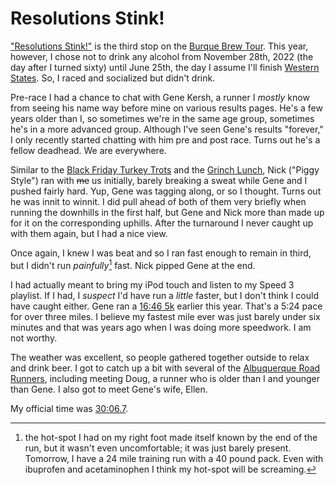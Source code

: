 # Resolutions Stink!

["Resolutions Stink!"](3281713308711524) is the
third stop on the [Burque Brew
Tour](https://www.abqroadrunners.com/burque-brewery-tour.html). This
year, however, I chose not to drink any alcohol from November 28th,
2022 (the day after I turned sixty) until June 25th, the day I assume
I'll finish [Western States](https://www.wser.org/). So, I raced and
socialized but didn't drink.

Pre-race I had a chance to chat with Gene Kersh, a runner I _mostly_ know
from seeing his name way before mine on various results pages.  He's a few
years older than I, so sometimes we're in the same age group, sometimes
he's in a more advanced group. Although I've seen Gene's results "forever,"
I only recently started chatting with him pre and post race.  Turns out
he's a fellow deadhead.  We are everywhere.

Similar to the [Black Friday Turkey Trots](../2022/black_friday.md)
and the [Grinch Lunch](../2022/grinch_lunch.md), Nick ("Piggy Style")
ran with ~~me~~ us initially, barely breaking a sweat while Gene and I
pushed fairly hard.  Yup, Gene was tagging along, or so I thought.
Turns out he was innit to winnit.  I did pull ahead of both of them
very briefly when running the downhills in the first half, but Gene
and Nick more than made up for it on the corresponding uphills. After
the turnaround I never caught up with them again, but I had a nice
view.

Once again, I knew I was beat and so I ran fast enough to remain in
third, but I didn't run _painfully_[^1] fast.  Nick pipped Gene at the end.

I had actually meant to bring my iPod touch and listen to my Speed 3
playlist.  If I had, I _suspect_ I'd have run a _little_ faster, but I
don't think I could have caught either.  Gene ran a [16:46
5k](https://runsignup.com/Race/Results/140087/IndividualResult/bSdZ?resultSetId=362701#U42660677)
earlier this year.  That's a 5:24 pace for over three miles. I believe
my fastest mile ever was just barely under six minutes and that was years
ago when I was doing more speedwork.  I am not worthy.

The weather was excellent, so people gathered together outside to
relax and drink beer. I got to catch up a bit with several of the
[Albuquerque Road Runners](https://www.abqroadrunners.com/), including
meeting Doug, a runner who is older than I and younger than Gene.  I
also got to meet Gene's wife, Ellen.

[^1]: the hot-spot I had on my right foot made itself known by the end
of the run, but it wasn't even uncomfortable; it was just barely
present.  Tomorrow, I have a 24 mile training run with a 40 pound
pack.  Even with ibuprofen and acetaminophen I think my hot-spot will
be screaming.

My official time was [30:06.7](https://www.webscorer.com/racedetails?raceid=303794&did=366246).
